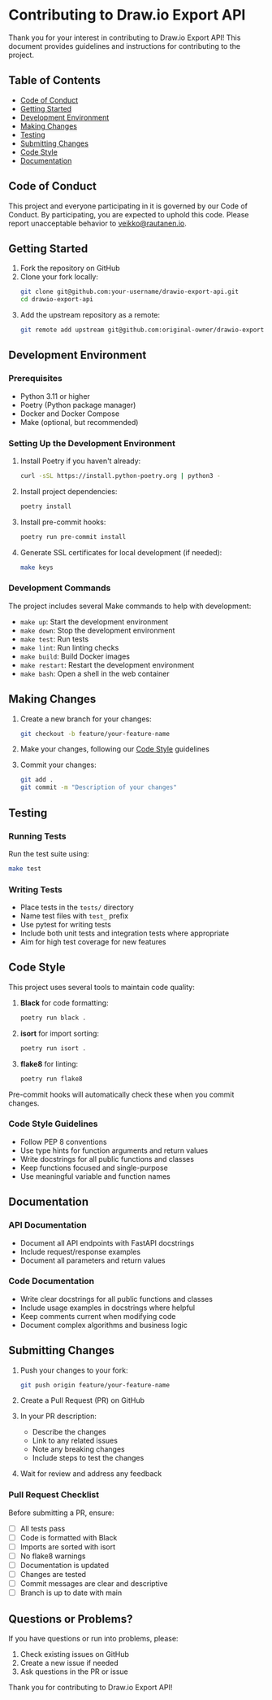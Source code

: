 # Contributing to Draw.io Export API

Thank you for your interest in contributing to Draw.io Export API! This document provides guidelines and instructions for contributing to the project.

## Table of Contents
- [Code of Conduct](#code-of-conduct)
- [Getting Started](#getting-started)
- [Development Environment](#development-environment)
- [Making Changes](#making-changes)
- [Testing](#testing)
- [Submitting Changes](#submitting-changes)
- [Code Style](#code-style)
- [Documentation](#documentation)

## Code of Conduct

This project and everyone participating in it is governed by our Code of Conduct. By participating, you are expected to uphold this code. Please report unacceptable behavior to [veikko@rautanen.io](mailto:veikko@rautanen.io).

## Getting Started

1. Fork the repository on GitHub
2. Clone your fork locally:
   ```bash
   git clone git@github.com:your-username/drawio-export-api.git
   cd drawio-export-api
   ```
3. Add the upstream repository as a remote:
   ```bash
   git remote add upstream git@github.com:original-owner/drawio-export-api.git
   ```

## Development Environment

### Prerequisites
- Python 3.11 or higher
- Poetry (Python package manager)
- Docker and Docker Compose
- Make (optional, but recommended)

### Setting Up the Development Environment

1. Install Poetry if you haven't already:
   ```bash
   curl -sSL https://install.python-poetry.org | python3 -
   ```

2. Install project dependencies:
   ```bash
   poetry install
   ```

3. Install pre-commit hooks:
   ```bash
   poetry run pre-commit install
   ```

4. Generate SSL certificates for local development (if needed):
   ```bash
   make keys
   ```

### Development Commands

The project includes several Make commands to help with development:

- `make up`: Start the development environment
- `make down`: Stop the development environment
- `make test`: Run tests
- `make lint`: Run linting checks
- `make build`: Build Docker images
- `make restart`: Restart the development environment
- `make bash`: Open a shell in the web container

## Making Changes

1. Create a new branch for your changes:
   ```bash
   git checkout -b feature/your-feature-name
   ```

2. Make your changes, following our [Code Style](#code-style) guidelines

3. Commit your changes:
   ```bash
   git add .
   git commit -m "Description of your changes"
   ```

## Testing

### Running Tests

Run the test suite using:
```bash
make test
```

### Writing Tests

- Place tests in the `tests/` directory
- Name test files with `test_` prefix
- Use pytest for writing tests
- Include both unit tests and integration tests where appropriate
- Aim for high test coverage for new features

## Code Style

This project uses several tools to maintain code quality:

1. **Black** for code formatting:
   ```bash
   poetry run black .
   ```

2. **isort** for import sorting:
   ```bash
   poetry run isort .
   ```

3. **flake8** for linting:
   ```bash
   poetry run flake8
   ```

Pre-commit hooks will automatically check these when you commit changes.

### Code Style Guidelines

- Follow PEP 8 conventions
- Use type hints for function arguments and return values
- Write docstrings for all public functions and classes
- Keep functions focused and single-purpose
- Use meaningful variable and function names

## Documentation

### API Documentation

- Document all API endpoints with FastAPI docstrings
- Include request/response examples
- Document all parameters and return values

### Code Documentation

- Write clear docstrings for all public functions and classes
- Include usage examples in docstrings where helpful
- Keep comments current when modifying code
- Document complex algorithms and business logic

## Submitting Changes

1. Push your changes to your fork:
   ```bash
   git push origin feature/your-feature-name
   ```

2. Create a Pull Request (PR) on GitHub

3. In your PR description:
   - Describe the changes
   - Link to any related issues
   - Note any breaking changes
   - Include steps to test the changes

4. Wait for review and address any feedback

### Pull Request Checklist

Before submitting a PR, ensure:

- [ ] All tests pass
- [ ] Code is formatted with Black
- [ ] Imports are sorted with isort
- [ ] No flake8 warnings
- [ ] Documentation is updated
- [ ] Changes are tested
- [ ] Commit messages are clear and descriptive
- [ ] Branch is up to date with main

## Questions or Problems?

If you have questions or run into problems, please:

1. Check existing issues on GitHub
2. Create a new issue if needed
3. Ask questions in the PR or issue

Thank you for contributing to Draw.io Export API!
